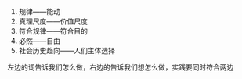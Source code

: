 
1. 规律——能动
2. 真理尺度——价值尺度
3. 符合规律——符合目的
4. 必然——自由
5. 社会历史趋向——人们主体选择

左边的词告诉我们怎么做，右边的告诉我们想怎么做，实践要同时符合两边